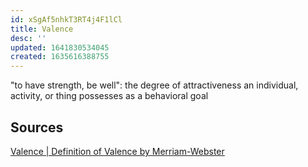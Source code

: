```yaml
---
id: xSgAf5nhkT3RT4j4F1lCl
title: Valence
desc: ''
updated: 1641830534045
created: 1635616388755
---
```


"to have strength, be well": the degree of attractiveness an individual, activity, or thing possesses as a behavioral goal

## Sources

[Valence | Definition of Valence by Merriam-Webster](https://www.merriam-webster.com/dictionary/valence)